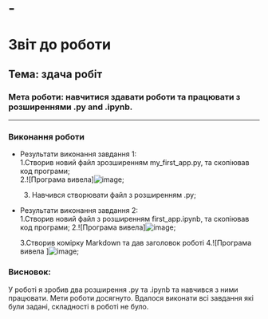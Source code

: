 # -
# Звіт до роботи
## Тема: здача робіт
### Мета роботи: навчитися здавати роботи та працювати з розширеннями .py and .ipynb.
---
### Виконання роботи
- Результати виконання завдання 1:  
    1.Створив новий файл зрозширенням my_first_app.py, та скопіював код програми;  
    2.![Програма вивела]![image](https://user-images.githubusercontent.com/111630433/191580629-fc2a47ed-2fdb-4a18-a1b9-522855992b3f.png); 
    
    3. Навчився створювати файл з розширенням .py;   
- Результати виконання завдання 2:  
   1.Створив новий файл з розширенням first_app.ipynb, та скопіював код програми; 
   2.![Програма вивела]![image](https://user-images.githubusercontent.com/111630433/191582609-72e58080-0698-4a26-b886-484b67ea93c7.png);
   
   3.Створив комірку Markdown та дав заголовок роботі
   4.![Програма вивела ]![image](https://user-images.githubusercontent.com/111630433/191584223-c31130eb-a775-4ee4-9689-393127b595d6.png);  


### Висновок: 
У роботі я зробив два розширення .ру та .ipynb та навчився з ними працювати. Мети роботи досягнуто. Вдалося виконати всі завдання які були задані, складності в роботі не було.


